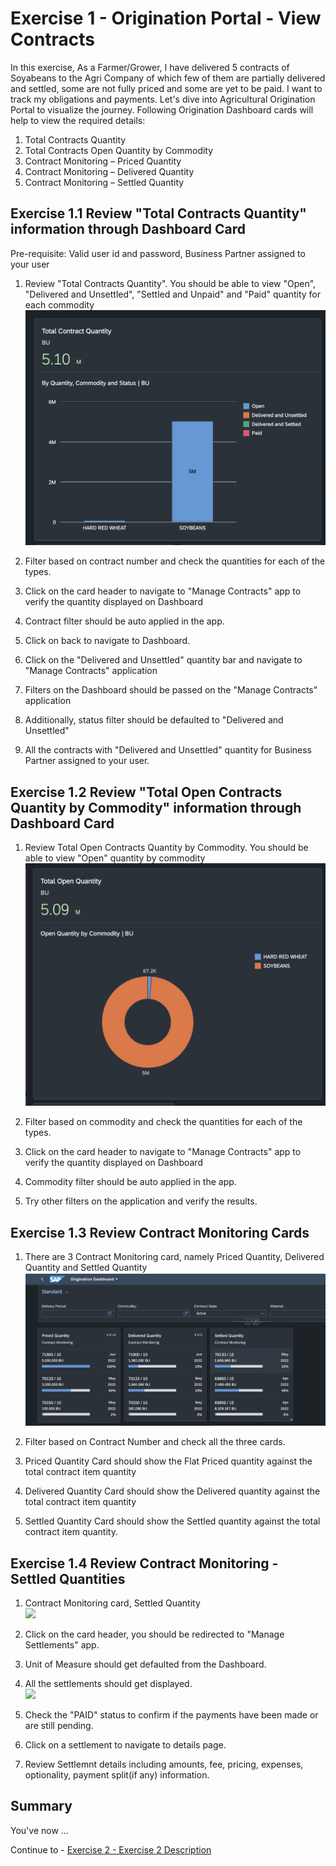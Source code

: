 # Exercise 1 - Origination Portal - View Contracts

In this exercise, 
As a Farmer/Grower, I have delivered 5 contracts of Soyabeans to the Agri Company of which few of them are partially delivered and settled, some are not fully priced and some are yet to be paid. I want to track my obligations and payments. Let's dive into Agricultural Origination Portal to visualize the journey. Following Origination Dashboard cards will help to view the required details:
1. Total Contracts Quantity
2. Total Contracts Open Quantity by Commodity
3. Contract Monitoring – Priced Quantity
4. Contract Monitoring – Delivered Quantity
5. Contract Monitoring – Settled Quantity


## Exercise 1.1 Review "Total Contracts Quantity" information through Dashboard Card

Pre-requisite:
Valid user id and password, Business Partner assigned to your user

1. Review "Total Contracts Quantity". You should be able to view "Open", "Delivered and Unsettled", "Settled and Unpaid" and "Paid" quantity for each commodity
<br>![](/exercises/ex1/images/Ex_1_1_Image.png)

2. Filter based on contract number and check the quantities for each of the types.
3. Click on the card header to navigate to "Manage Contracts" app to verify the quantity displayed on Dashboard
4. Contract filter should be auto applied in the app. 
5. Click on back to navigate to Dashboard.
6. Click on the "Delivered and Unsettled" quantity bar and navigate to "Manage Contracts" application
5. Filters on the Dashboard should be passed on the "Manage Contracts" application
6. Additionally, status filter should be defaulted to "Delivered and Unsettled"
7. All the contracts with "Delivered and Unsettled" quantity for Business Partner assigned to your user.



## Exercise 1.2 Review "Total Open Contracts Quantity by Commodity" information through Dashboard Card

1. Review Total Open Contracts Quantity by Commodity. You should be able to view "Open" quantity by commodity
<br>![](/exercises/ex1/images/Ex_1_2_Image.png)

2. Filter based on commodity and check the quantities for each of the types.
3. Click on the card header to navigate to "Manage Contracts" app to verify the quantity displayed on Dashboard
4. Commodity filter should be auto applied in the app. 
5. Try other filters on the application and verify the results.


## Exercise 1.3 Review Contract Monitoring Cards

1. There are 3 Contract Monitoring card, namely Priced Quantity, Delivered Quantity and Settled Quantity
<br>![](/exercises/ex1/images/Ex_1_3_Image.png)

2. Filter based on Contract Number and check all the three cards.
3. Priced Quantity Card should show the Flat Priced quantity against the total contract item quantity
4. Delivered Quantity Card should show the Delivered quantity against the total contract item quantity
5. Settled Quantity Card should show the Settled quantity against the total contract item quantity.

## Exercise 1.4 Review Contract Monitoring - Settled Quantities

1. Contract Monitoring card, Settled Quantity
<br>![](/exercises/ex1/images/Ex_1_4_1_Image.snagproj)

2. Click on the card header, you should be redirected to "Manage Settlements" app.
3. Unit of Measure should get defaulted from the Dashboard.
4. All the settlements should get displayed. 
<br>![](/exercises/ex1/images/Ex_1_4_2_Image.snagproj)

5. Check the "PAID" status to confirm if the payments have been made or are still pending.
6. Click on a settlement to navigate to details page.
7. Review Settlemnt details including amounts, fee, pricing, expenses, optionality, payment split(if any) information.
## Summary

You've now ...

Continue to - [Exercise 2 - Exercise 2 Description](../ex2/README.md)

